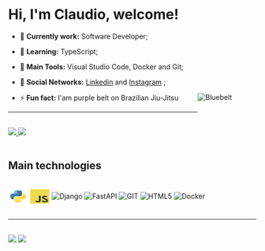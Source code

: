 # Hi, I'm Claudio, welcome!

- 🔭 **Currently work:** Software Developer;

- 🌱 **Learning:** TypeScript;

- 🎒 **Main Tools:** Visual Studio Code, Docker and Git;

- 🤔 **Social Networks:** [Linkedin](https://www.linkedin.com/in/clcostaf) and [Instagram](https://instagram.com/claudiogfez) ;

- ⚡ **Fun fact:** I'am purple belt on Brazilian Jiu-Jitsu <img align="right" height="120" width="120" src="https://upload.wikimedia.org/wikipedia/commons/thumb/f/f3/BJJ_Purple_Belt.svg/719px-BJJ_Purple_Belt.svg.png" alt="Bluebelt"><br>
 ---
 <br>
 <div>
  <a href="https://github.com/clcosta">
  <img height="180" src="https://github-readme-stats.vercel.app/api?username=clcosta&show_icons=true&theme=monokai&include_all_commits=true&count_private=true"/>
  <img height="180" src="https://github-readme-stats.vercel.app/api/top-langs/?username=clcosta&layout=compact&langs_count=7&theme=monokai"/>
</div></a>   
<br>

## Main technologies
<div style="display: inline_block"><br>
  <img align="center" alt="Python" height="30" width="40" src="https://raw.githubusercontent.com/devicons/devicon/master/icons/python/python-original.svg">
  <img align="center" alt="JavaScript" height="30" width="40" src="https://raw.githubusercontent.com/devicons/devicon/master/icons/javascript/javascript-original.svg">
  <img align="center" alt="Django" height="30" width="40" src="https://icon-library.com/images/django-icon/django-icon-0.jpg">
  <img align="center" alt="FastAPI" height="45" width="90" src="https://fastapi.tiangolo.com/img/logo-margin/logo-teal.png"> 
  <img align="center" alt="GIT" height="30" width="40" src="https://cdn.jsdelivr.net/gh/devicons/devicon/icons/git/git-original.svg">
  <img align="center" alt="HTML5" height="30" width="40" src="https://cdn.jsdelivr.net/gh/devicons/devicon/icons/html5/html5-original.svg">
  <img align="center" alt="Docker" height="30" width="30" src="https://cdn.jsdelivr.net/gh/devicons/devicon/icons/docker/docker-original.svg">
</div>
<br>

---

<br>
<div> 
  <a href="https://instagram.com/claudiogfez" target="_blank"><img src="https://img.shields.io/badge/-Instagram-%23E4405F?style=for-the-badge&logo=instagram&logoColor=white" target="_blank"></a>
  <a href="https://www.linkedin.com/in/clcostaf" target="_blank"><img src="https://img.shields.io/badge/-LinkedIn-%230077B5?style=for-the-badge&logo=linkedin&logoColor=white" target="_blank"></a> 

</div>
